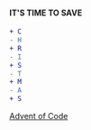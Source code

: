 #### IT'S TIME TO SAVE
```diff
+ C
- H
+ R
- I
+ S
- T
+ M
- A
+ S
```
[Advent of Code](https://adventofcode.com/2022)
